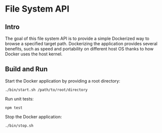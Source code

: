 # File System API

## Intro

The goal of this file system API is to provide a simple Dockerized way to browse a specified target path. Dockerizing the application provides several benefits, such as speed and portability on different host OS thanks to how Docker uses the host kernel.

## Build and Run

Start the Docker application by providing a root directory:

<code>./bin/start.sh /path/to/root/directory</code>

Run unit tests:

<code>npm test</code>

Stop the Docker application:

<code>./bin/stop.sh</code>
